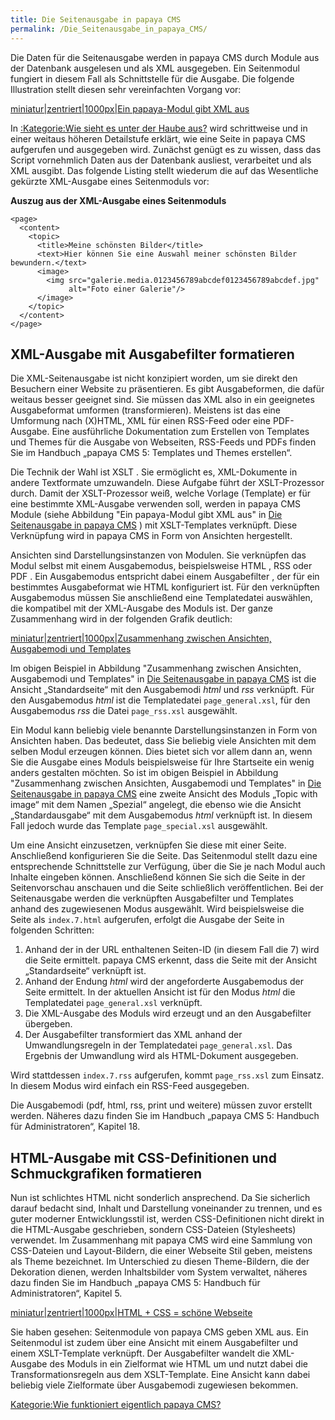 ```yaml
---
title: Die Seitenausgabe in papaya CMS
permalink: /Die_Seitenausgabe_in_papaya_CMS/
---
```


Die Daten für die Seitenausgabe werden in papaya CMS durch Module aus der Datenbank ausgelesen und als XML ausgegeben. Ein Seitenmodul fungiert in diesem Fall als Schnittstelle für die Ausgabe. Die folgende Illustration stellt diesen sehr vereinfachten Vorgang vor:

[miniatur|zentriert|1000px|Ein papaya-Modul gibt XML aus](/Datei:php-modul-zu-xml-ausgabe.png "wikilink")

In [:Kategorie:Wie sieht es unter der Haube aus?](/:Kategorie:Wie_sieht_es_unter_der_Haube_aus? "wikilink") wird schrittweise und in einer weitaus höheren Detailstufe erklärt, wie eine Seite in papaya CMS aufgerufen und ausgegeben wird. Zunächst genügt es zu wissen, dass das Script vornehmlich Daten aus der Datenbank ausliest, verarbeitet und als XML ausgibt. Das folgende Listing stellt wiederum die auf das Wesentliche gekürzte XML-Ausgabe eines Seitenmoduls vor:

**Auszug aus der XML-Ausgabe eines Seitenmoduls**

~~~~ {.xml}
<page>
  <content>
    <topic>
      <title>Meine schönsten Bilder</title>
      <text>Hier können Sie eine Auswahl meiner schönsten Bilder bewundern.</text>
      <image>
        <img src="galerie.media.0123456789abcdef0123456789abcdef.jpg"
             alt="Foto einer Galerie"/>
      </image>
    </topic>
  </content>
</page>
~~~~

XML-Ausgabe mit Ausgabefilter formatieren
-----------------------------------------

Die XML-Seitenausgabe ist nicht konzipiert worden, um sie direkt den Besuchern einer Website zu präsentieren. Es gibt Ausgabeformen, die dafür weitaus besser geeignet sind. Sie müssen das XML also in ein geeignetes Ausgabeformat umformen (transformieren). Meistens ist das eine Umformung nach (X)HTML, XML für einen RSS-Feed oder eine PDF-Ausgabe. Eine ausführliche Dokumentation zum Erstellen von Templates und Themes für die Ausgabe von Webseiten, RSS-Feeds und PDFs finden Sie im Handbuch „papaya CMS 5: Templates und Themes erstellen“.

Die Technik der Wahl ist XSLT . Sie ermöglicht es, XML-Dokumente in andere Textformate umzuwandeln. Diese Aufgabe führt der XSLT-Prozessor durch. Damit der XSLT-Prozessor weiß, welche Vorlage (Template) er für eine bestimmte XML-Ausgabe verwenden soll, werden in papaya CMS Module (siehe Abbildung "Ein papaya-Modul gibt XML aus" in [Die Seitenausgabe in papaya CMS](/Die_Seitenausgabe_in_papaya_CMS "wikilink") ) mit XSLT-Templates verknüpft. Diese Verknüpfung wird in papaya CMS in Form von Ansichten hergestellt.

Ansichten sind Darstellungsinstanzen von Modulen. Sie verknüpfen das Modul selbst mit einem Ausgabemodus, beispielsweise HTML , RSS oder PDF . Ein Ausgabemodus entspricht dabei einem Ausgabefilter , der für ein bestimmtes Ausgabeformat wie HTML konfiguriert ist. Für den verknüpften Ausgabemodus müssen Sie anschließend eine Templatedatei auswählen, die kompatibel mit der XML-Ausgabe des Moduls ist. Der ganze Zusammenhang wird in der folgenden Grafik deutlich:

[miniatur|zentriert|1000px|Zusammenhang zwischen Ansichten, Ausgabemodi und Templates](/Datei:ansichten.png "wikilink")

Im obigen Beispiel in Abbildung "Zusammenhang zwischen Ansichten, Ausgabemodi und Templates" in [Die Seitenausgabe in papaya CMS](/Die_Seitenausgabe_in_papaya_CMS "wikilink") ist die Ansicht „Standardseite“ mit den Ausgabemodi *html* und *rss* verknüpft. Für den Ausgabemodus *html* ist die Templatedatei `page_general.xsl`, für den Ausgabemodus *rss* die Datei `page_rss.xsl` ausgewählt.

Ein Modul kann beliebig viele benannte Darstellungsinstanzen in Form von Ansichten haben. Das bedeutet, dass Sie beliebig viele Ansichten mit dem selben Modul erzeugen können. Dies bietet sich vor allem dann an, wenn Sie die Ausgabe eines Moduls beispielsweise für Ihre Startseite ein wenig anders gestalten möchten. So ist im obigen Beispiel in Abbildung "Zusammenhang zwischen Ansichten, Ausgabemodi und Templates" in [Die Seitenausgabe in papaya CMS](/Die_Seitenausgabe_in_papaya_CMS "wikilink") eine zweite Ansicht des Moduls „Topic with image“ mit dem Namen „Spezial“ angelegt, die ebenso wie die Ansicht „Standardausgabe“ mit dem Ausgabemodus *html* verknüpft ist. In diesem Fall jedoch wurde das Template `page_special.xsl` ausgewählt.

Um eine Ansicht einzusetzen, verknüpfen Sie diese mit einer Seite. Anschließend konfigurieren Sie die Seite. Das Seitenmodul stellt dazu eine entsprechende Schnittstelle zur Verfügung, über die Sie je nach Modul auch Inhalte eingeben können. Anschließend können Sie sich die Seite in der Seitenvorschau anschauen und die Seite schließlich veröffentlichen. Bei der Seitenausgabe werden die verknüpften Ausgabefilter und Templates anhand des zugewiesenen Modus ausgewählt. Wird beispielsweise die Seite als `index.7.html` aufgerufen, erfolgt die Ausgabe der Seite in folgenden Schritten:

1.  Anhand der in der URL enthaltenen Seiten-ID (in diesem Fall die 7) wird die Seite ermittelt. papaya CMS erkennt, dass die Seite mit der Ansicht „Standardseite“ verknüpft ist.
2.  Anhand der Endung *html* wird der angeforderte Ausgabemodus der Seite ermittelt. In der aktuellen Ansicht ist für den Modus *html* die Templatedatei `page_general.xsl` verknüpft.
3.  Die XML-Ausgabe des Moduls wird erzeugt und an den Ausgabefilter übergeben.
4.  Der Ausgabefilter transformiert das XML anhand der Umwandlungsregeln in der Templatedatei `page_general.xsl`. Das Ergebnis der Umwandlung wird als HTML-Dokument ausgegeben.

Wird stattdessen `index.7.rss` aufgerufen, kommt `page_rss.xsl` zum Einsatz. In diesem Modus wird einfach ein RSS-Feed ausgegeben.

Die Ausgabemodi (pdf, html, rss, print und weitere) müssen zuvor erstellt werden. Näheres dazu finden Sie im Handbuch „papaya CMS 5: Handbuch für Administratoren“, Kapitel 18.

HTML-Ausgabe mit CSS-Definitionen und Schmuckgrafiken formatieren
-----------------------------------------------------------------

Nun ist schlichtes HTML nicht sonderlich ansprechend. Da Sie sicherlich darauf bedacht sind, Inhalt und Darstellung voneinander zu trennen, und es guter moderner Entwicklungsstil ist, werden CSS-Definitionen nicht direkt in die HTML-Ausgabe geschrieben, sondern CSS-Dateien (Stylesheets) verwendet. Im Zusammenhang mit papaya CMS wird eine Sammlung von CSS-Dateien und Layout-Bildern, die einer Webseite Stil geben, meistens als Theme bezeichnet. Im Unterschied zu diesen Theme-Bildern, die der Dekoration dienen, werden Inhaltsbilder vom System verwaltet, näheres dazu finden Sie im Handbuch „papaya CMS 5: Handbuch für Administratoren“, Kapitel 5.

[miniatur|zentriert|1000px|HTML + CSS = schöne Webseite](/Datei:html-css-ausgabe.png "wikilink")

Sie haben gesehen: Seitenmodule von papaya CMS geben XML aus. Ein Seitenmodul ist zudem über eine Ansicht mit einem Ausgabefilter und einem XSLT-Template verknüpft. Der Ausgabefilter wandelt die XML-Ausgabe des Moduls in ein Zielformat wie HTML um und nutzt dabei die Transformationsregeln aus dem XSLT-Template. Eine Ansicht kann dabei beliebig viele Zielformate über Ausgabemodi zugewiesen bekommen.

[Kategorie:Wie funktioniert eigentlich papaya CMS?](/Kategorie:Wie_funktioniert_eigentlich_papaya_CMS? "wikilink")
